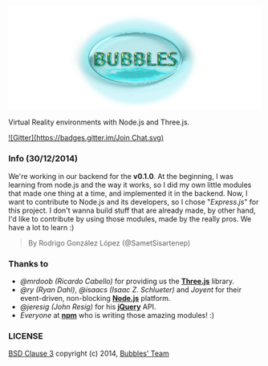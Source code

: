 ![bubbles logo](bubbles.png)

Virtual Reality environments with Node.js and Three.js.

[![Gitter](https://badges.gitter.im/Join Chat.svg)](https://gitter.im/SametSisartenep/bubbles?utm_source=badge&utm_medium=badge&utm_campaign=pr-badge&utm_content=badge)

### Info (30/12/2014)
We're working in our backend for the **v0.1.0**.
At the beginning, I was learning from node.js and the way it works, so I did my own little modules that made one thing at a time, and implemented it in the backend. Now, I want to contribute to Node.js and its developers, so I chose "_Express.js_" for this project. I don't wanna build stuff that are already made, by other hand, I'd like to contribute by using those modules, made by the really pros. We have a lot to learn :)
> By Rodrigo González López (@SametSisartenep)

### Thanks to

- _@mrdoob (Ricardo Cabello)_ for providing us the [**Three.js**](http://threejs.org) library.
- _@ry (Ryan Dahl)_, _@isaacs (Isaac Z. Schlueter)_ and _Joyent_ for their event-driven, non-blocking [**Node.js**](http://nodejs.org) platform.
- _@jeresig (John Resig)_ for his [**jQuery**](http://jquery.com) API.
- _Everyone_ at [**npm**](http://npmjs.org) who is writing those amazing modules! :)

### LICENSE

[BSD Clause 3](LICENSE) copyright (c) 2014, [Bubbles' Team](CONTRIBUTORS.md)
